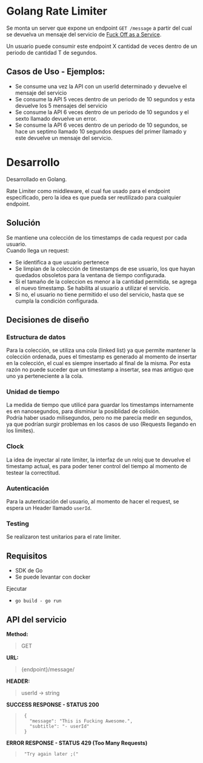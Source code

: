 # Golang Rate Limiter

Se monta un server que expone un endpoint `GET /message` a partir del cual se devuelva un mensaje del servicio de [Fuck Off as a Service](https://www.foaas.com/).

Un usuario puede consumir este endpoint X cantidad de veces dentro de un periodo de cantidad T de segundos.

## Casos de Uso - Ejemplos:

- Se consume una vez la API con un userId determinado y devuelve el mensaje del servicio
- Se consume la API 5 veces dentro de un periodo de 10 segundos y esta devuelve los 5 mensajes del servicio
- Se consume la API 6 veces dentro de un periodo de 10 segundos y el sexto llamado devuelve un error.
- Se consume la API 6 veces dentro de un periodo de 10 segundos, se hace un septimo llamado 10 segundos despues del primer llamado y este devuelve un mensaje del servicio.  

# Desarrollo
Desarrollado en Golang. 

Rate Limiter como middleware, el cual fue usado para el endpoint especificado, pero la idea es que pueda ser reutilizado para cualquier endpoint.  

## Solución
Se mantiene una colección de los timestamps de cada request por cada usuario.  
Cuando llega un request:
- Se identifica a que usuario pertenece
- Se limpian de la colección de timestamps de ese usuario, los que hayan quedados obsoletos para la ventana de tiempo configurada.
- Si el tamaño de la coleccion es menor a la cantidad permitida, se agrega el nuevo timestamp. Se habilita al usuario a utilizar el servicio.
- Si no, el usuario no tiene permitido el uso del servicio, hasta que se cumpla la condición configurada.


## Decisiones de diseño
### Estructura de datos
Para la colección, se utiliza una cola (linked list) ya que permite mantener la colección ordenada, pues el timestamp es generado al momento de insertar en la colección, el cual es siempre insertado al final de la misma. Por esta razón no puede suceder que un timestamp a insertar, sea mas antiguo que uno ya perteneciente a la cola.  

### Unidad de tiempo
La medida de tiempo que utilicé para guardar los timestamps internamente es en nanosegundos, para disminiur la posiblidad de colisión.  
Podría haber usado milisegundos, pero no me parecía medir en segundos, ya que podrían surgir problemas en los casos de uso (Requests llegando en los limites).  

### Clock
La idea de inyectar al rate limiter, la interfaz de un reloj que te devuelve el timestamp actual, es para poder tener control del tiempo al momento de testear la correctitud.  

### Autenticación
Para la autenticación del usuario, al momento de hacer el request, se espera un Header llamado `userId`.  

### Testing
Se realizaron test unitarios para el rate limiter.  


## Requisitos
- SDK de Go 
- Se puede levantar con docker

Ejecutar
- `go build - go run`


## API del servicio
**Method:** 
> GET

**URL:** 
> {endpoint}/message/

**HEADER:**
> userId -> string
    
 
**SUCCESS RESPONSE - STATUS 200**
>      {
>        "message": "This is Fucking Awesome.",
>        "subtitle": "- userId"
>      }

**ERROR RESPONSE - STATUS 429 (Too Many Requests)**
>      "Try again later ;("
